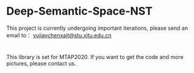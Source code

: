 # Deep-Semantic-Space-NST
This project is currently undergoing important iterations, please send an email to：
                            yujiaychenxajt@stu.xjtu.edu.cn
#
This library is set for MTAP2020.
If you want to get the code and more pictures, please contact us.
